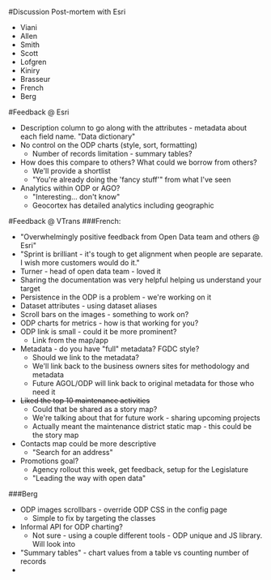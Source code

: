 #Discussion Post-mortem with Esri

- Viani
- Allen
- Smith
- Scott
- Lofgren
- Kiniry
- Brasseur
- French
- Berg

#Feedback @ Esri
- Description column to go along with the attributes - metadata about each field name. "Data dictionary"
- No control on the ODP charts (style, sort, formatting)
  - Number of records limitation - summary tables?
- How does this compare to others? What could we borrow from others?
  - We'll provide a shortlist
  - "You're already doing the 'fancy stuff'" from what I've seen
- Analytics within ODP or AGO?
  - "Interesting... don't know"
  - Geocortex has detailed analytics including geographic

#Feedback @ VTrans
###French:
- "Overwhelmingly positive feedback from Open Data team and others @ Esri"
- "Sprint is brilliant - it's tough to get alignment when people are separate. I wish more customers would do it."
- Turner - head of open data team - loved it
- Sharing the documentation was very helpful helping us understand your target
- Persistence in the ODP is a problem - we're working on it
- Dataset attributes - using dataset aliases
- Scroll bars on the images - something to work on?
- ODP charts for metrics - how is that working for you?
- ODP link is small - could it be more prominent?
  - Link from the map/app
- Metadata - do you have "full" metadata? FGDC style?
  - Should we link to the metadata?
  - We'll link back to the business owners sites for methodology and metadata
  - Future AGOL/ODP will link back to original metadata for those who need it
- ~~Liked the top 10 maintenance activities~~
  - Could that be shared as a story map?
  - We're talking about that for future work - sharing upcoming projects
  - Actually meant the maintenance district static map - this could be the story map
- Contacts map could be more descriptive
  - "Search for an address"
- Promotions goal?
  - Agency rollout this week, get feedback, setup for the Legislature
  - "Leading the way with open data"

###Berg
- ODP images scrollbars - override ODP CSS in the config page
  - Simple to fix by targeting the classes
- Informal API for ODP charting?
  - Not sure - using a couple different tools - ODP unique and JS library. Will look into
- "Summary tables" - chart values from a table vs counting number of records
- 
